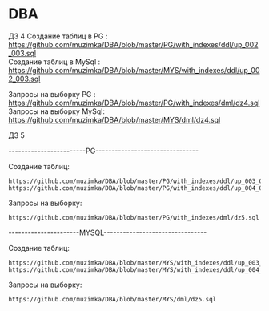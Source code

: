 # DBA

ДЗ 4 
Создание таблиц  в  PG  : https://github.com/muzimka/DBA/blob/master/PG/with_indexes/ddl/up_002_003.sql <br>
Создание таблиц в MySql : https://github.com/muzimka/DBA/blob/master/MYS/with_indexes/ddl/up_002_003.sql  <br>

Запросы на выборку PG :   https://github.com/muzimka/DBA/blob/master/PG/with_indexes/dml/dz4.sql  <br>
Запросы на выборку MySql: https://github.com/muzimka/DBA/blob/master/MYS/dml/dz4.sql <br>


ДЗ 5

------------------------PG--------------------------------

Создание таблиц:

	https://github.com/muzimka/DBA/blob/master/PG/with_indexes/ddl/up_003_004.sql
	https://github.com/muzimka/DBA/blob/master/PG/with_indexes/ddl/up_004_005.sql
 
Запросы на выборку:

	https://github.com/muzimka/DBA/blob/master/PG/with_indexes/dml/dz5.sql


----------------------MYSQL--------------------------------
	
Создание таблиц:

	https://github.com/muzimka/DBA/blob/master/MYS/with_indexes/ddl/up_003_004.sql
	https://github.com/muzimka/DBA/blob/master/MYS/with_indexes/ddl/up_004_005.sql
 
Запросы на выборку:

	https://github.com/muzimka/DBA/blob/master/MYS/dml/dz5.sql
	


